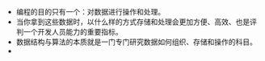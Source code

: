 + 编程的目的只有一个：对数据进行操作和处理。
+ 当你拿到这些数据时，以什么样的方式存储和处理会更加方便、高效、也是评判一个开发人员能力的重要指标。
+ 数据结构与算法的本质就是一门专门研究数据如何组织、存储和操作的科目。
+ 